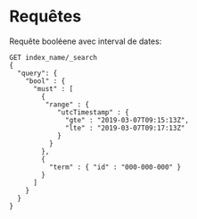# Requêtes

Requête booléene avec interval de dates:


    GET index_name/_search
    {
      "query": {
        "bool" : {
          "must" : [
            {
             "range" : {
                "utcTimestamp" : {
                  "gte" : "2019-03-07T09:15:13Z",
                  "lte" : "2019-03-07T09:17:13Z"
                }
              }
            },
            {
              "term" : { "id" : "000-000-000" }
            }
          ]
        }
      }
    }

